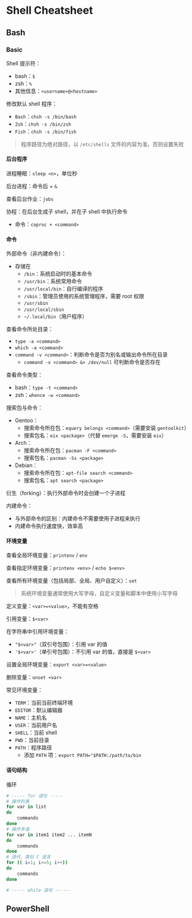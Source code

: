 # Shell Cheatsheet

## Bash

### Basic

Shell 提示符：
- bash：`$`
- zsh：`%`
- 其他信息：`<username>@<hostname>`

修改默认 shell 程序：
- `Bash`：`chsh -s /bin/bash`
- `Zsh`：`chsh -s /bin/zsh`
- `Fish`：`chsh -s /bin/fish`
> 程序路径为绝对路径，以 `/etc/shells` 文件的内容为准，否则设置失败


#### 后台程序

进程睡眠：`sleep <n>`，单位秒

后台进程：命令后 + `&`

查看后台作业：`jobs`

协程：在后台生成子 shell，并在子 shell 中执行命令
- 命令：`coproc + <command>`

#### 命令

外部命令（非内建命令）：
- 存储在
    - `/bin`：系统启动时的基本命令
    - `/usr/bin`：系统常用命令
    - `/usr/local/bin`：自行编译的程序
    - `/sbin`：管理员使用的系统管理程序，需要 root 权限
    - `/usr/sbin`
    - `/usr/local/sbin`
    - `~/.local/bin`（用户程序）

查看命令所处目录：
- `type -a <command>`
- `which -a <command>`
- `command -v <command>`：判断命令是否为别名或输出命令所在目录
    - `command -v <command> &> /dev/null` 可判断命令是否存在

查看命令类型：
- bash：`type -t <command>`
- zsh：`whence -w <command>`


搜索包与命令：
- Gentoo：
    - 搜索命令所在包：`equery belongs <command>`（需要安装 `gentoolkit`）
    - 搜索包名：`eix <package>`（代替 `emerge -S`，需要安装 `eix`）
- Arch：
    - 搜索命令所在包：`pacman -F <command>`
    - 搜索包名：`pacman -Ss <package>`
- Debian：
    - 搜索命令所在包：`apt-file search <command>`
    - 搜索包名：`apt search <package>`


衍生（forking）：执行外部命令时会创建一个子进程

内建命令：
- 与外部命令的区别：内建命令不需要使用子进程来执行
- 内建命令执行速度快，效率高


#### 环境变量
查看全局环境变量：`printenv` / `env`

查看指定环境变量：`printenv <env>` / `echo $<env>`

查看所有环境变量（包括局部、全局、用户自定义）：`set`

> 系统环境变量通常使用大写字母，自定义变量和脚本中使用小写字母

定义变量：`<var>=<value>`，不能有空格


引用变量：`$<var>`

在字符串中引用环境变量：
- `"$<var>"`（双引号包围）：引用 var 的值
- `'$<var>'`（单引号包围）：不引用 var 的值，直接是 `$<var>`

设置全局环境变量：`export <var>=<value>`


删除变量：`unset <var>`

常见环境变量：
- `TERM`：当前当前终端环境
- `EDITOR`：默认编辑器
- `NAME`：主机名
- `USER`：当前用户名
- `SHELL`：当前 shell
- `PWD`：当前目录
- `PATH`：程序路径
    - 添加 `PATH` 项：`export PATH="$PATH:/path/to/bin`

#### 语句结构
循环
```bash
# ----- for 语句 -----
# 操作列表
for var in list
do
    commands
done
# 操作多值
for var in item1 item2 ... itemN
do
    commands
done
# 迭代，类似 C 语言
for (( i=1; i<=5; i++))
do
    commands
done

# ----- while 语句 ------

```


## PowerShell

